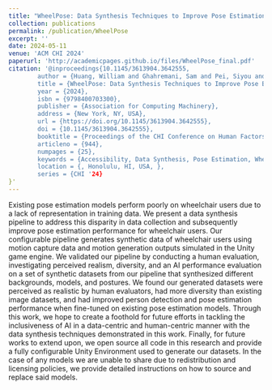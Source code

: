 ```yaml
---
title: "WheelPose: Data Synthesis Techniques to Improve Pose Estimation Performance on Wheelchair Users"
collection: publications
permalink: /publication/WheelPose
excerpt: ''
date: 2024-05-11
venue: 'ACM CHI 2024'
paperurl: 'http://academicpages.github.io/files/WheelPose_final.pdf'
citation: '@inproceedings{10.1145/3613904.3642555,
		author = {Huang, William and Ghahremani, Sam and Pei, Siyou and Zhang, Yang},
		title = {WheelPose: Data Synthesis Techniques to Improve Pose Estimation Performance on Wheelchair Users},
		year = {2024},
		isbn = {9798400703300},
		publisher = {Association for Computing Machinery},
		address = {New York, NY, USA},
		url = {https://doi.org/10.1145/3613904.3642555},
		doi = {10.1145/3613904.3642555},
		booktitle = {Proceedings of the CHI Conference on Human Factors in Computing Systems},
		articleno = {944},
		numpages = {25},
		keywords = {Accessibility, Data Synthesis, Pose Estimation, Wheelchair Users},
		location = {, Honolulu, HI, USA, },
		series = {CHI '24}
}'
---
```


Existing pose estimation models perform poorly on wheelchair users due to a lack of representation in training data. We present a data synthesis pipeline to address this disparity in data collection and subsequently improve pose estimation performance for wheelchair users. Our configurable pipeline generates synthetic data of wheelchair users using motion capture data and motion generation outputs simulated in the Unity game engine. We validated our pipeline by conducting a human evaluation, investigating perceived realism, diversity, and an AI performance evaluation on a set of synthetic datasets from our pipeline that synthesized different backgrounds, models, and postures. We found our generated datasets were perceived as realistic by human evaluators, had more diversity than existing image datasets, and had improved person detection and pose estimation performance when fine-tuned on existing pose estimation models. Through this work, we hope to create a foothold for future efforts in tackling the inclusiveness of AI in a data-centric and human-centric manner with the data synthesis techniques demonstrated in this work. Finally, for future works to extend upon, we open source all code in this research and provide a fully configurable Unity Environment used to generate our datasets. In the case of any models we are unable to share due to redistribution and licensing policies, we provide detailed instructions on how to source and replace said models. 
